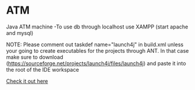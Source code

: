 # ATM
 Java ATM machine
-To use db through localhost use XAMPP (start apache and mysql)

NOTE: Please comment out taskdef name="launch4j" in build.xml unless your going to create executables for the projects through ANT. In that case make sure to download (https://sourceforge.net/projects/launch4j/files/launch4j) and paste it into the root of the IDE workspace

[Check it out here](https://brianperel.github.io/project1.html)
